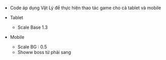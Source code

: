 - Code áp dụng Vật Lý để thực hiện thao tác game cho cả tablet và mobile

- Tablet

  - Scale Base 1.3
  <!-- - Scale BG : 0.7 -->

- Mobile
  - Scale BG : 0.5
  - Showw boss từ phải sang
